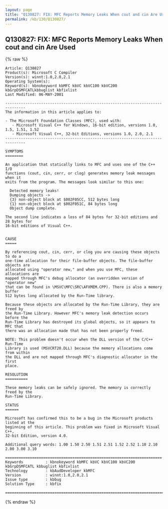 ```yaml
---
layout: page
title: "Q130827: FIX: MFC Reports Memory Leaks When cout and cin Are Used"
permalink: /kb/130/Q130827/
---
```


## Q130827: FIX: MFC Reports Memory Leaks When cout and cin Are Used

{% raw %}

	Article: Q130827
	Product(s): Microsoft C Compiler
	Version(s): winnt:1.0,2.0,2.1
	Operating System(s): 
	Keyword(s): kbnokeyword kbMFC kbVC kbVC100 kbVC200 kbGrpDSMFCATLkbbuglist kbfixlist
	Last Modified: 06-MAY-2001
	
	-------------------------------------------------------------------------------
	The information in this article applies to:
	
	- The Microsoft Foundation Classes (MFC), used with:
	   - Microsoft Visual C++ for Windows, 16-bit edition, versions 1.0, 1.5, 1.51, 1.52 
	   - Microsoft Visual C++, 32-bit Editions, versions 1.0, 2.0, 2.1 
	-------------------------------------------------------------------------------
	
	SYMPTOMS
	========
	
	An application that statically links to MFC and uses one of the C++ I/O
	functions (cout, cin, cerr, or clog) generates memory leak messages when it
	exits from the program. The messages look similar to this one:
	
	  Detected memory leaks!
	  Dumping objects ->
	  {3} non-object block at $002F05CC, 512 bytes long
	  {1} non-object block at $002F051C, 84 bytes long
	  Object dump complete.
	
	The second line indicates a loss of 84 bytes for 32-bit editions and 28 bytes for
	16-bit editions of Visual C++.
	
	
	CAUSE
	=====
	
	By referencing cout, cin, cerr, or clog you are causing these objects to do a
	one-time allocation for their file-buffer objects. The file-buffer objects are
	allocated using "operator new," and when you use MFC, these allocations are
	mapped through MFC's debug allocator (an overridden version of "operator new"
	that can be found in \MSVC\MFC\SRC\AFXMEM.CPP). There is also a memory buffer
	512 bytes long allocated by the Run-Time library.
	
	Because these objects are allocated by the Run-Time Library, they are freed by
	the Run-Time Library. However MFC's memory leak detection occurs before the
	Run-Time Library has destroyed its global objects, so it appears to MFC that
	there was an allocation made that has not been properly freed.
	
	NOTE: This problem doesn't occur when the DLL version of the C/C++ Run-Time
	Library is used (MSVCRT20.DLL) because the memory allocations come from within
	the DLL and are not mapped through MFC's diagnostic allocator in the first
	place.
	
	RESOLUTION
	==========
	
	These memory leaks can be safely ignored. The memory is correctly freed by the
	Run-Time Library.
	
	STATUS
	======
	
	Microsoft has confirmed this to be a bug in the Microsoft products listed at the
	beginning of this article. This problem was fixed in Microsoft Visual C++,
	32-bit Edition, version 4.0.
	
	Additional query words: 1.00 1.50 2.50 1.51 2.51 1.52 2.52 1.10 2.10 2.00 3.00 3.10
	
	======================================================================
	Keywords          : kbnokeyword kbMFC kbVC kbVC100 kbVC200 kbGrpDSMFCATL kbbuglist kbfixlist
	Technology        : kbAudDeveloper kbMFC
	Version           : winnt:1.0,2.0,2.1
	Issue type        : kbbug
	Solution Type     : kbfix
	
	=============================================================================
	

{% endraw %}
